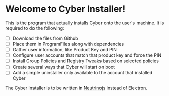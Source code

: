# Welcome to Cyber Installer!
This is the program that actually installs Cyber onto the user's machine. It is required to do the following:

- [ ] Download the files from Github
- [ ] Place them in ProgramFiles along with dependencies
- [ ] Gather user information, like Product Key and PIN
- [ ] Configure user accounts that match that product key and force the PIN
- [ ] Install Group Policies and Registry Tweaks based on selected policies
- [ ] Create several ways that Cyber will start on boot
- [ ] Add a simple uninstaller only available to the account that installed Cyber

The Cyber Installer is to be written in [Neutrinojs](https://neutrinojs.org) instead of Electron.
